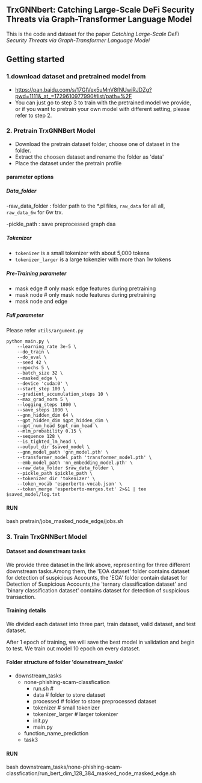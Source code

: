 ## TrxGNNbert: Catching Large-Scale DeFi Security Threats via Graph-Transformer Language Model
This is the code and dataset for the paper *Catching Large-Scale DeFi Security Threats via Graph-Transformer Language Model*

##  Getting started
### 1.download dataset and pretrained model from 

- https://pan.baidu.com/s/17GIVex5uMnV8fNUwiRJDZg?pwd=1111&_at_=1729610977990#list/path=%2F
- You can just go to step 3 to train with the pretrained model we provide, or if you want to pretrain your own model with different setting, please refer to step 2. 

### 2. Pretrain TrxGNNBert Model
- Download the pretrain dataset folder, choose one of dataset in the folder.
- Extract the choosen dataset and rename the folder as 'data'
- Place the dataset under the pretrain profile
#### parameter options

##### Data_folder
-raw_data_folder : folder path to the *.pl files, `raw_data` for all all, `raw_data_6w` for 6w trx.

-pickle_path : save preprocessed graph daa
##### Tokenizer
- `tokenizer` is a small tokenizer with about 5,000 tokens
- `tokenizer_larger` is a large tokenzier with more than 1w tokens
##### Pre-Training parameter
   - mask edge # only mask edge features during pretraining 
   - mask node # only mask node features during pretraining
   - mask node and edge
##### Full parameter
Please refer `utils/argument.py`
```shell
python main.py \
    --learning_rate 3e-5 \
    --do_train \
    --do_eval \
    --seed 42 \
    --epochs 5 \
    --batch_size 32 \
    --masked_edge \
    --device 'cuda:0' \
    --start_step 100 \
    --gradient_accumulation_steps 10 \
    --max_grad_norm 5 \
    --logging_steps 1000 \
    --save_steps 1000 \
    --gnn_hidden_dim 64 \
    --gpt_hidden_dim $gpt_hidden_dim \
    --gpt_num_head $gpt_num_head \
    --mlm_probability 0.15 \
    --sequence 128 \
    --is_tighted_lm_head \
    --output_dir $saved_model \
    --gnn_model_path 'gnn_model.pth' \
    --transformer_model_path 'transformer_model.pth' \
    --emb_model_path 'nn_embedding_model.pth' \
    --raw_data_folder $raw_data_folder \
    --pickle_path $pickle_path \
    --tokenizer_dir 'tokenizer' \
    --token_vocab 'esperberto-vocab.json' \
    --token_merge 'esperberto-merges.txt' 2>&1 | tee  $saved_model/log.txt
```
#### RUN
bash  pretrain/jobs_masked_node_edge/jobs.sh 

### 3. Train TrxGNNBert Model

#### Dataset and downstream tasks

We provide three dataset in the link above, representing for three different downstream tasks.Among them, the 'EOA dataset' folder contains dataset for detection of suspicious Accounts, the 'EOA' folder contain dataset for Detection of Suspicious Accounts,the 'ternary classification dataset' and 'binary classification dataset' contains dataset for detection of suspicious transaction.

#### Training details
We divided each dataset into three part, train dataset, valid dataset, and test dataset.

After 1 epoch of training, we will save the best model in validation and begin to test. We train out model 10 epoch on every dataset. 
#### Folder structure of folder 'downstream_tasks'
- downstream_tasks
    - none-phishing-scam-classfication
        - run.sh #
        - data # folder to store dataset
        - processed # folder to store preprocessed dataset
        - tokenizer # small tokenizer
        - tokenizer_larger # larger tokenizer
        - init.py
        - main.py
    - function_name_prediction
    - task3
#### RUN
bash downstream_tasks/none-phishing-scam-classfication/run_bert_dim_128_384_masked_node_masked_edge.sh
